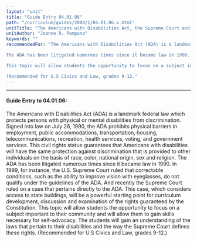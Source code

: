 ```yaml
---
layout: "unit"
title: "Guide Entry 04.01.06"
path: "/curriculum/guides/2004/1/04.01.06.x.html"
unitTitle: "The Americans with Disabilities Act, the Supreme Court and Self-Advocacy"
unitAuthor: "Joanne R. Pompano"
keywords: ""
recommendedFor: "The Americans with Disabilities Act (ADA) is a landmark federal law which protects persons with physical or mental disabilities from discrimination. Signed into law on July 26, 1990, the ADA prohibits physical barriers in employment, public accommodations, transportation, housing, telecommunications, recreation, health services, voting, and government services. This civil rights statue guarantees that Americans with disabilities will have the same protection against discrimination that is provided to other individuals on the basis of race, color, national origin, sex and religion. 

The ADA has been litigated numerous times since it became law in 1990. In 1999, for instance, the U.S. Supreme Court ruled that correctable conditions, such as the ability to improve vision with eyeglasses, do not qualify under the guidelines of the ADA. And recently the Supreme Court ruled on a case that pertains directly to the ADA. This case, which considers access to state buildings, will be a powerful starting point for curriculum development, discussion and examination of the rights guaranteed by the Constitution.

This topic will allow students the opportunity to focus on a subject important to their community and will allow them to gain skills necessary for self-advocacy. The students will gain an understanding of the laws that pertain to their disabilities and the way the Supreme Court defines these rights.

(Recommended for U.S Civics and Law, grades 9-12."
---
```

<body>
<hr/>
<h4>
Guide Entry to 04.01.06:
</h4>
<b>
</b>
The Americans with Disabilities Act (ADA) is a landmark federal law which protects persons with physical or mental disabilities from discrimination. Signed into law on July 26, 1990, the ADA prohibits physical barriers in employment, public accommodations, transportation, housing, telecommunications, recreation, health services, voting, and government services. This civil rights statue guarantees that Americans with disabilities will have the same protection against discrimination that is provided to other individuals on the basis of race, color, national origin, sex and religion. 
The ADA has been litigated numerous times since it became law in 1990. In 1999, for instance, the U.S. Supreme Court ruled that correctable conditions, such as the ability to improve vision with eyeglasses, do not qualify under the guidelines of the ADA. And recently the Supreme Court ruled on a case that pertains directly to the ADA. This case, which considers access to state buildings, will be a powerful starting point for curriculum development, discussion and examination of the rights guaranteed by the Constitution.
This topic will allow students the opportunity to focus on a subject important to their community and will allow them to gain skills necessary for self-advocacy. The students will gain an understanding of the laws that pertain to their disabilities and the way the Supreme Court defines these rights.
(Recommended for U.S Civics and Law, grades 9-12.)
</body>